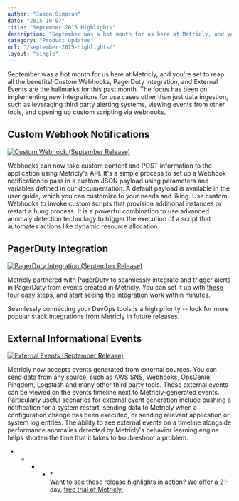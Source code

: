 ```yaml
---
author: "Jason Simpson"
date: "2015-10-07"
title: "September 2015 Highlights"
description: "September was a hot month for us here at Metricly, and you’re set to reap all the benefits! Check out this month's new releases."
category: "Product Updates"
url: "/september-2015-highlights/"
layout: "single"
---
```


September was a hot month for us here at Metricly, and you're set to reap all the benefits! Custom Webhooks, PagerDuty integration, and External Events are the hallmarks for this past month. The focus has been on implementing new integrations for use cases other than just data ingestion, such as leveraging third party alerting systems, viewing events from other tools, and opening up custom scripting via webhooks.

Custom Webhook Notifications
----------------------------

[![Custom Webhook (September Release)](https://s3-us-west-2.amazonaws.com/com-netuitive-app-usw2-public/wp-content/uploads/2016/03/webhook.jpg)](https://s3-us-west-2.amazonaws.com/com-netuitive-app-usw2-public/wp-content/uploads/2016/03/webhook.jpg)

Webhooks can now take custom content and POST information to the application using Metricly's API. It's a simple process to set up a Webhook notification to pass in a custom JSON payload using parameters and variables defined in our documentation. A default payload is available in the user guide, which you can customize to your needs and liking. Use custom Webhooks to invoke custom scripts that provision additional instances or restart a hung process. It is a powerful combination to use advanced anomaly detection technology to trigger the execution of a script that automates actions like dynamic resource allocation.

PagerDuty Integration
---------------------

[![PagerDuty Integration (September Release)](https://s3-us-west-2.amazonaws.com/com-netuitive-app-usw2-public/wp-content/uploads/2016/03/pagerDuty1.jpg)](https://s3-us-west-2.amazonaws.com/com-netuitive-app-usw2-public/wp-content/uploads/2016/03/pagerDuty1.jpg)

Metricly partnered with PagerDuty to seamlessly integrate and trigger alerts in PagerDuty from events created in Metricly. You can set it up with [these four easy steps](/combining-netuitive-and-pagerduty-for-monitoring-alarms), and start seeing the integration work within minutes.

Seamlessly connecting your DevOps tools is a high priority -- look for more popular stack integrations from Metricly in future releases.

External Informational Events
-----------------------------

[![External Events (September Release)](https://s3-us-west-2.amazonaws.com/com-netuitive-app-usw2-public/wp-content/uploads/2016/03/ExternalEvents.jpg)](https://s3-us-west-2.amazonaws.com/com-netuitive-app-usw2-public/wp-content/uploads/2016/03/ExternalEvents.jpg)

Metricly now accepts events generated from external sources. You can send data from any source, such as AWS SNS, Webhooks, OpsGenie, Pingdom, Logstash and many other third party tools. These external events can be viewed on the events timeline next to Metricly-generated events. Particularly useful scenarios for external event generation include pushing a notification for a system restart, sending data to Metricly when a configuration change has been executed, or sending relevant application or system log entries. The ability to see external events on a timeline alongside performance anomalies detected by Metricly's behavior learning engine helps shorten the time that it takes to troubleshoot a problem.

* * * * *\
Want to see these release highlights in action? We offer a 21-day, [free trial of Metricly.](/signup)
